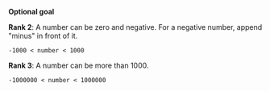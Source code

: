 **Optional goal**

**Rank 2**: A number can be zero and negative. For a negative number, append "minus" in front of it.

`-1000 < number < 1000`

**Rank 3**: A number can be more than 1000.

`-1000000 < number < 1000000`
